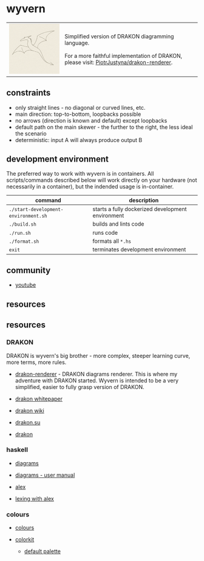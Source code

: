 # wyvern

<table>
  <tr>
    <td><img src="wyvern.png" alt="wyvern" style="width:300px;"/></td>
    <td>
      Simplified version of DRAKON diagramming language.
      <br /> <br />
      For a more faithful implementation of DRAKON, please visit: <a href="https://github.com/PiotrJustyna/drakon-renderer">PiotrJustyna/drakon-renderer</a>.
    </td>
  </tr>
</table>

## constraints

* only straight lines - no diagonal or curved lines, etc.
* main direction: top-to-bottom, loopbacks possible
* no arrows (direction is known and default) except loopbacks
* default path on the main skewer - the further to the right, the less ideal the scenario
* deterministic: input A will always produce output B

## development environment

The preferred way to work with wyvern is in containers. All scripts/commands described below will work directly on your hardware (not necessarily in a container), but the indended usage is in-container. 

| command | description |
| --- | --- |
| `./start-development-environment.sh` | starts a fully dockerized development environment |
| `./build.sh` | builds and lints code |
| `./run.sh` | runs code |
| `./format.sh` | formats all `*.hs` |
| `exit` | terminates development environment |

## community

* [youtube](https://www.youtube.com/playlist?list=PL9-WsOrOzOxSqWNqzhzyBGZsN0sOxEF6Q)

## resources

## resources

### DRAKON

DRAKON is wyvern's big brother - more complex, steeper learning curve, more terms, more rules.

* [drakon-renderer](https://github.com/PiotrJustyna/drakon-renderer) - DRAKON diagrams renderer. This is where my adventure with DRAKON started. Wyvern is intended to be a very simplified, easier to fully grasp version of DRAKON.

* [drakon whitepaper](https://drakon.su/_media/video_i_prezentacii/graphical_syntax_.pdf)

* [drakon wiki](https://en.m.wikipedia.org/wiki/DRAKON)

* [drakon.su](https://drakon.su/start)

* [drakon](https://drakonhub.com/read/docs)

### haskell

* [diagrams](https://archives.haskell.org/projects.haskell.org/diagrams/doc/quickstart.html#introduction)

* [diagrams - user manual](https://archives.haskell.org/projects.haskell.org/diagrams/doc/manual.html)

* [alex](https://haskell-alex.readthedocs.io/en/latest/index.html)

* [lexing with alex](https://serokell.io/blog/lexing-with-alex#our-first-lexer)

### colours

* [colours](https://www.colourlovers.com)

* [colorkit](https://colorkit.co/)

  * [default palette](https://colorkit.co/palette/642915-963e20-c7522a-e5c185-fbf2c4-74a892-008585-006464-004343/)
